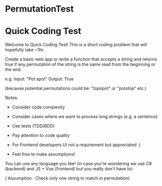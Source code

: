 # PermutationTest
# Quick Coding Test

Welcome to  Quick Coding Test! This is a short coding problem that will hopefully take ~1hr.

Create a basic web app or write a function that accepts a string and returns true if any permutation of the string is the same read from the beginning or the end.

e.g. Input: "Pot spot" Output: True 

(because potential permutations could be: "topspot" or "potstop" etc.)

Notes:

- Consider code complexity

- Consider cases where we want to process long strings (e.g. a sentence)

- Use tests (TDD/BDD)

- Pay attention to code quality

- For Frontend developers UI not a requirement but appreciated :) 

- Feel free to make assumptions!

You can use any language you like! (in case you're wondering we use C# (backend) and JS + Vue (frontend) but you really don't have to)


( Assumption : Check only one string to match in permutation)
